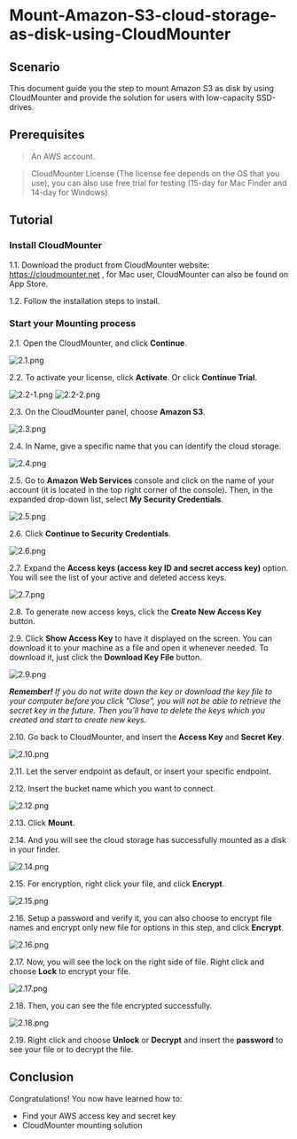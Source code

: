 # Mount-Amazon-S3-cloud-storage-as-disk-using-CloudMounter


## Scenario
This document guide you the step to mount Amazon S3 as disk by using CloudMounter and provide the solution for users with low-capacity SSD-drives.

## Prerequisites
> An AWS account.

> CloudMounter License (The license fee depends on the OS that you use), you can also use free trial for testing (15-day for Mac Finder and 14-day for Windows).

## Tutorial
### Install CloudMounter
1.1. Download the product from CloudMounter website: https://cloudmounter.net , for Mac user, CloudMounter can also be found on App Store.

1.2. Follow the installation steps to install.

### Start your Mounting process
2.1.	Open the CloudMounter, and click **Continue**.

![2.1.png](/images/2.1.png)

2.2.	To activate your license, click **Activate**. Or click **Continue Trial**.

![2.2-1.png](/images/2.2-1.png)
![2.2-2.png](/images/2.2-2.png)

2.3.	On the CloudMounter panel, choose **Amazon S3**.

![2.3.png](/images/2.3.png)

2.4.	In Name, give a specific name that you can identify the cloud storage.

![2.4.png](/images/2.4.png)

2.5.	Go to **Amazon Web Services** console and click on the name of your account (it is located in the top right corner of the console). Then, in the expanded drop-down list, select **My Security Credentials**.

![2.5.png](/images/2.5.png)

2.6.	Click **Continue to Security Credentials**.

![2.6.png](/images/2.6.png)

2.7.	Expand the **Access keys (access key ID and secret access key)** option. You will see the list of your active and deleted access keys.

![2.7.png](/images/2.7.png)

2.8.	To generate new access keys, click the **Create New Access Key** button.

2.9.	Click **Show Access Key** to have it displayed on the screen. You can download it to your machine as a file and open it whenever needed. To download it, just click the **Download Key File** button. 

![2.9.png](/images/2.9.png)

***Remember!** If you do not write down the key or download the key file to your computer before you click ”Close”, you will not be able to retrieve the secret key in the future. Then you’ll have to delete the keys which you created and start to create new keys.*

2.10.	Go back to CloudMounter, and insert the **Access Key** and **Secret Key**.

![2.10.png](/images/2.10.png)

2.11.	Let the server endpoint as default, or insert your specific endpoint.

2.12.	Insert the bucket name which you want to connect.

![2.12.png](/images/2.12.png)

2.13.	Click **Mount**.

2.14.	And you will see the cloud storage has successfully mounted as a disk in your finder.

![2.14.png](/images/2.14.png)

2.15.	For encryption, right click your file, and click **Encrypt**.

![2.15.png](/images/2.15.png)

2.16.	Setup a password and verify it, you can also choose to encrypt file names and encrypt only new file for options in this step, and click **Encrypt**.

![2.16.png](/images/2.16.png)

2.17.	Now, you will see the lock on the right side of file. Right click and choose **Lock** to encrypt your file.

![2.17.png](/images/2.17.png)

2.18.	Then, you can see the file encrypted successfully.

![2.18.png](/images/2.18.png)

2.19.	Right click and choose **Unlock** or **Decrypt** and insert the **password** to see your file or to decrypt the file.


## Conclusion

Congratulations! You now have learned how to:
* Find your AWS access key and secret key
* CloudMounter mounting solution

